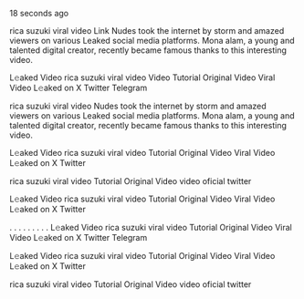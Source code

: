18 seconds ago

rica suzuki viral video Link Nudes took the internet by storm and amazed viewers on various Leaked social media platforms. Mona alam, a young and talented digital creator, recently became famous thanks to this interesting video.

L𝚎aked Video rica suzuki viral video Video Tutorial Original Video Viral Video L𝚎aked on X Twitter Telegram

rica suzuki viral video Nudes took the internet by storm and amazed viewers on various Leaked social media platforms. Mona alam, a young and talented digital creator, recently became famous thanks to this interesting video.

L𝚎aked Video rica suzuki viral video Tutorial Original Video Viral Video L𝚎aked on X Twitter

rica suzuki viral video Tutorial Original Video video oficial twitter

L𝚎aked Video rica suzuki viral video Tutorial Original Video Viral Video L𝚎aked on X Twitter

. . . . . . . . . L𝚎aked Video rica suzuki viral video Tutorial Original Video Viral Video L𝚎aked on X Twitter Telegram

L𝚎aked Video rica suzuki viral video Tutorial Original Video Viral Video L𝚎aked on X Twitter

rica suzuki viral video Tutorial Original Video video oficial twitter

